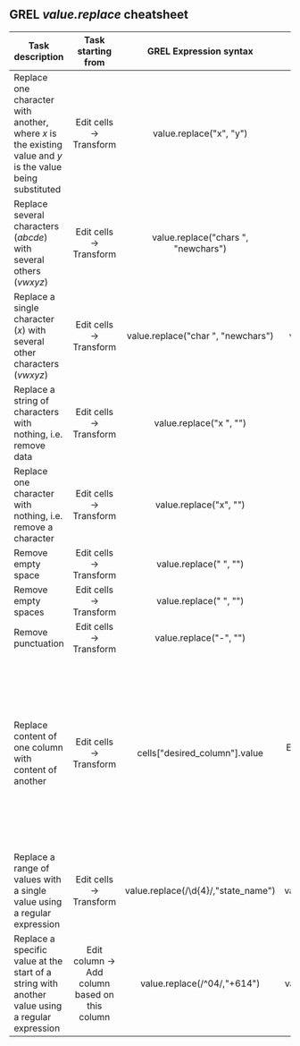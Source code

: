 ## GREL *value.replace* cheatsheet

|	Task description |	Task starting from |	GREL Expression syntax |	Example | Explanation |
| ------------- |:-------------:| :-------------:|:-------------:| :-------------:|
Replace one character with another, where *x* is the existing value and *y* is the value being substituted |	Edit cells -> Transform	| value.replace("x", "y") |	value.replace("&", ":") |  Substituting a colon for an ampersand |
Replace several characters (*abcde*) with several others (*vwxyz*) |	Edit cells -> Transform	| value.replace("chars ", "newchars") |	value.replace("abcde", "vwxyz ") |  Replacing one string of characters with another |
|	Replace a single character (*x*) with several other characters (*vwxyz*) |	Edit cells -> Transform	| value.replace("char ", "newchars") |	value.replace("&", " and ") |  Replacing one character with a string and adding spaces around it |
|	Replace a string of characters with nothing, i.e. remove data |	Edit cells -> Transform	| value.replace("x ", "") |	value.replace("00:00 AEST", "")   | This removes time from a time and date statement |
|	Replace one character with nothing, i.e. remove a character |		Edit cells -> Transform	|	value.replace("x", "") |	 |	x is now gone |
| Remove empty space | 		Edit cells -> Transform	 | value.replace(" ", "") |  |  Removes a single space |
| Remove empty spaces | 		Edit cells -> Transform	 | value.replace("   ", "") |  |  Removes more than one space |
| Remove punctuation | 		Edit cells -> Transform	 | value.replace("-", "") |  |  Removes a hyphen |
|	 Replace content of one column with content of another |		Edit cells -> Transform	|	 cells["desired_column"].value  |  Enter this in the column you want to transform.  | You might need to filter the rows you want to transform FIRST if there is a mix of different data in the column and you only want to replace **some** of the data.  |	
|	Replace a range of values with a single value using a regular expression |		Edit cells -> Transform	|	 value.replace(/\d{4}/,"state_name") |	value.replace(/\d{4}/,"QLD") |  Replacing a range of postcodes in a column with the name of a state|	
|	Replace a specific value at the start of a string with another value using a regular expression	|	 Edit column -> Add column based on this column |		value.replace(/^04/,"+614")	|	 value.replace(/^04/,"+614") |  Adding a column to create an international version of a local mobile phone number  |	
